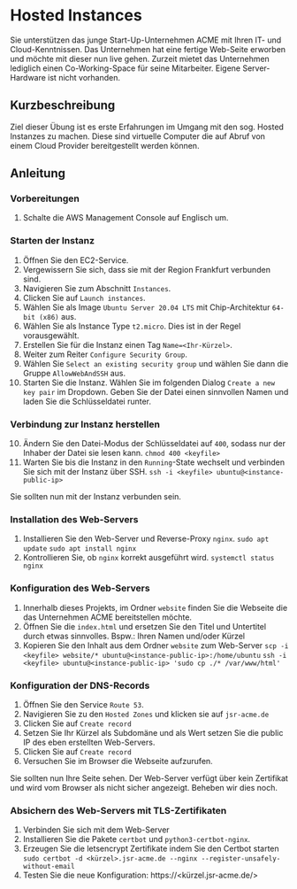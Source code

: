 # Hosted Instances
Sie unterstützen das junge Start-Up-Unternehmen ACME mit Ihren IT- und Cloud-Kenntnissen.
Das Unternehmen hat eine fertige Web-Seite erworben und möchte mit dieser nun live gehen.
Zurzeit mietet das Unternehmen lediglich einen Co-Working-Space für seine Mitarbeiter.
Eigene Server-Hardware ist nicht vorhanden.

## Kurzbeschreibung
Ziel dieser Übung ist es erste Erfahrungen im Umgang mit den sog. Hosted Instanzes zu machen.
Diese sind virtuelle Computer die auf Abruf von einem Cloud Provider bereitgestellt werden können.

## Anleitung

### Vorbereitungen
1. Schalte die AWS Management Console auf Englisch um.

### Starten der Instanz
1. Öffnen Sie den EC2-Service.
2. Vergewissern Sie sich, dass sie mit der Region Frankfurt verbunden sind.
3. Navigieren Sie zum Abschnitt `Instances`.
4. Clicken Sie auf `Launch instances`.
5. Wählen Sie als Image `Ubuntu Server 20.04 LTS` mit Chip-Architektur `64-bit (x86)` aus.
6. Wählen Sie als Instance Type `t2.micro`. Dies ist in der Regel vorausgewählt.
7. Erstellen Sie für die Instanz einen Tag `Name=<Ihr-Kürzel>`.
8. Weiter zum Reiter `Configure Security Group`.
9. Wählen Sie `Select an existing security group` und wählen Sie dann die Gruppe `AllowWebAndSSH` aus.
10. Starten Sie die Instanz.
    Wählen Sie im folgenden Dialog `Create a new key pair` im Dropdown.
    Geben Sie der Datei einen sinnvollen Namen und laden Sie die Schlüsseldatei runter.

### Verbindung zur Instanz herstellen
10. Ändern Sie den Datei-Modus der Schlüsseldatei auf `400`, sodass nur der Inhaber der Datei sie lesen kann.
    `chmod 400 <keyfile>`
11. Warten Sie bis die Instanz in den `Running`-State wechselt und verbinden Sie sich mit der Instanz über SSH.
    `ssh -i <keyfile> ubuntu@<instance-public-ip>`

Sie sollten nun mit der Instanz verbunden sein.

### Installation des Web-Servers
1. Installieren Sie den Web-Server und Reverse-Proxy `nginx`.
    `sudo apt update`
    `sudo apt install nginx`
2. Kontrollieren Sie, ob `nginx` korrekt ausgeführt wird.
    `systemctl status nginx`

### Konfiguration des Web-Servers
1. Innerhalb dieses Projekts, im Ordner `website` finden Sie die
    Webseite die das Unternehmen ACME bereitstellen möchte.
2. Öffnen Sie die `index.html` und ersetzen Sie den Titel und Untertitel durch etwas sinnvolles.
    Bspw.: Ihren Namen und/oder Kürzel
3. Kopieren Sie den Inhalt aus dem Ordner `website` zum Web-Server
    `scp -i <keyfile> website/* ubuntu@<instance-public-ip>:/home/ubuntu`
    `ssh -i <keyfile> ubuntu@<instance-public-ip> 'sudo cp ./* /var/www/html'`

### Konfiguration der DNS-Records
1. Öffnen Sie den Service `Route 53`.
2. Navigieren  Sie zu den `Hosted Zones` und klicken sie auf `jsr-acme.de`
3. Clicken Sie auf `Create record`
4. Setzen Sie Ihr Kürzel als Subdomäne und als Wert setzen Sie die public IP des eben erstellten Web-Servers.
5. Clicken Sie auf `Create record`
6. Versuchen Sie im Browser die Webseite aufzurufen.
    [](http://<kürzel>.jsr-acme.de/)

Sie sollten nun Ihre Seite sehen. Der Web-Server verfügt über kein Zertifikat und wird vom Browser
als nicht sicher angezeigt. Beheben wir dies noch.

### Absichern des Web-Servers mit TLS-Zertifikaten
1. Verbinden Sie sich mit dem Web-Server
2. Installieren Sie die Pakete `certbot` und `python3-certbot-nginx`.
3. Erzeugen Sie die letsencrypt Zertifikate indem Sie den Certbot starten
    `sudo certbot -d <kürzel>.jsr-acme.de --nginx --register-unsafely-without-email`
4. Testen Sie die neue Konfiguration: https://<kürzel.jsr-acme.de/>